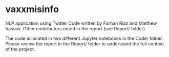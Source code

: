 # vaxxmisinfo
NLP application using Twitter
Code written by Farhan Riaz and Matthew Vassov.
Other contributors noted in the report (see Report/ folder)

The code is located in two different Jupyter notebooks in the Code/ folder.
Please review the report in the Report/ folder to understand the full context of the project.
